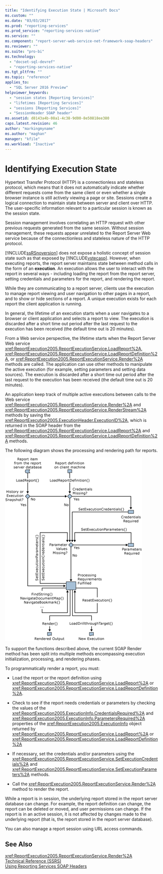 ```yaml
---
title: "Identifying Execution State | Microsoft Docs"
ms.custom: ""
ms.date: "03/03/2017"
ms.prod: "reporting-services"
ms.prod_service: "reporting-services-native"
ms.service: ""
ms.component: "report-server-web-service-net-framework-soap-headers"
ms.reviewer: ""
ms.suite: "pro-bi"
ms.technology: 
  - "docset-sql-devref"
  - "reporting-services-native"
ms.tgt_pltfrm: ""
ms.topic: "reference"
applies_to: 
  - "SQL Server 2016 Preview"
helpviewer_keywords: 
  - "session states [Reporting Services]"
  - "lifetimes [Reporting Services]"
  - "sessions [Reporting Services]"
  - "SessionHeader SOAP header"
ms.assetid: d8143a4b-08a1-4c38-9d00-8e50818ee380
caps.latest.revision: 46
author: "markingmyname"
ms.author: "maghan"
manager: "kfile"
ms.workload: "Inactive"
---
```

# Identifying Execution State
  Hypertext Transfer Protocol (HTTP) is a connectionless and stateless protocol, which means that it does not automatically indicate whether different requests come from the same client or even whether a single browser instance is still actively viewing a page or site. Sessions create a logical connection to maintain state between server and client over HTTP. The user-specific information relevant to a particular session is known as the session state.  
  
 Session management involves correlating an HTTP request with other previous requests generated from the same session. Without session management, these requests appear unrelated to the Report Server Web service because of the connectionless and stateless nature of the HTTP protocol.  
  
 [!INCLUDE[ssRSnoversion](../../includes/ssrsnoversion-md.md)] does not expose a holistic concept of session state such as that exposed by [!INCLUDE[vstecasp](../../includes/vstecasp-md.md)]. However, when executing reports, the report server maintains state between method calls in the form of an **execution**. An execution allows the user to interact with the report in several ways - including loading the report from the report server, setting credentials and parameters for the report, and rendering the report.  
  
 While they are communicating to a report server, clients use the execution to manage report viewing and user navigation to other pages in a report, and to show or hide sections of a report. A unique execution exists for each report the client application is running.  
  
 In general, the lifetime of an execution starts when a user navigates to a browser or client application and selects a report to view. The execution is discarded after a short time out period after the last request to the execution has been received (the default time out is 20 minutes).  
  
 From a Web service perspective, the lifetime starts when the Report Server Web service <xref:ReportExecution2005.ReportExecutionService.LoadReport%2A>, <xref:ReportExecution2005.ReportExecutionService.LoadReportDefinition%2A>, or <xref:ReportExecution2005.ReportExecutionService.Render%2A> methods are called. The application can use other methods to manipulate the active execution (for example, setting parameters and setting data sources). The execution is discarded after a short time out period after the last request to the execution has been received (the default time out is 20 minutes).  
  
 An application keep track of multiple active executions between calls to the Web service <xref:ReportExecution2005.ReportExecutionService.Render%2A> and <xref:ReportExecution2005.ReportExecutionService.RenderStream%2A> methods by saving the <xref:ReportExecution2005.ExecutionHeader.ExecutionID%2A>, which is returned in the SOAP header from the <xref:ReportExecution2005.ReportExecutionService.LoadReport%2A> and <xref:ReportExecution2005.ReportExecutionService.LoadReportDefinition%2A> methods.  
  
 The following diagram shows the processing and rendering path for reports.  
  
 ![Report processing/rendering path](../../reporting-services/report-server-web-service-net-framework-soap-headers/media/rs-render-process-diagram.gif "Report processing/rendering path")  
  
 To support the functions described above, the current SOAP Render method has been split into multiple methods encompassing execution initialization, processing, and rendering phases.  
  
 To programmatically render a report, you must:  
  
-   Load the report or the report definition using <xref:ReportExecution2005.ReportExecutionService.LoadReport%2A> or <xref:ReportExecution2005.ReportExecutionService.LoadReportDefinition%2A>.  
  
-   Check to see if the report needs credentials or parameters by checking the values of the <xref:ReportExecution2005.ExecutionInfo.CredentialsRequired%2A> and <xref:ReportExecution2005.ExecutionInfo.ParametersRequired%2A> properties of the <xref:ReportExecution2005.ExecutionInfo> object returned by <xref:ReportExecution2005.ReportExecutionService.LoadReport%2A> or <xref:ReportExecution2005.ReportExecutionService.LoadReportDefinition%2A>  
  
-   If necessary, set the credentials and/or parameters using the <xref:ReportExecution2005.ReportExecutionService.SetExecutionCredentials%2A> and <xref:ReportExecution2005.ReportExecutionService.SetExecutionParameters%2A> methods.  
  
-   Call the <xref:ReportExecution2005.ReportExecutionService.Render%2A> method to render the report.  
  
 While a report is in session, the underlying report stored in the report server database can change. For example, the report definition can change, the report can be deleted or moved, and user permissions can change. If the report is in an active session, it is not affected by changes made to the underlying report (that is, the report stored in the report server database).  
  
 You can also manage a report session using URL access commands.  
  
## See Also  
 <xref:ReportExecution2005.ReportExecutionService.Render%2A>   
 [Technical Reference &#40;SSRS&#41;](../../reporting-services/technical-reference-ssrs.md)   
 [Using Reporting Services SOAP Headers](../../reporting-services/report-server-web-service-net-framework-soap-headers/using-reporting-services-soap-headers.md)  
  
  
